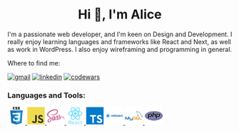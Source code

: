 


<h1 align="center">Hi 👋, I'm Alice</h1>
<p>I'm a passionate web developer, and I'm keen on Design and Development. I really enjoy learning languages and frameworks like React and Next, as well as work in WordPress. I also enjoy wireframing and programming in general.</p>

<p align="left">Where to find me: </p>
<p>
<a href="mailto:bhumi.alisa@gmail.com" target="_blank" rel="noreferrer"><img src="https://img.shields.io/badge/Gmail-D14836?style=for-the-badge&logo=gmail&logoColor=white" alt="gmail"/></a>
<a href="https://www/linkedin.com/in/alisa-ra" target="_blank" rel="noreferrer"><img src="https://img.shields.io/badge/linkedin-%230077B5.svg?style=for-the-badge&logo=linkedin&logoColor=white" alt="linkedin"/></a>
<a href="https://www.codewars.com/users/alisadevcat" target="_blank" rel="noreferrer"><img src="https://img.shields.io/badge/Codewars-B1361E?style=for-the-badge&logo=codewars&logoColor=grey" alt="codewars"/></a>
</p>
 
<h3 align="left">Languages and Tools:</h3>
<p align="left">
<a href="https://www.w3schools.com/css/" target="_blank" rel="noreferrer"><img src="https://raw.githubusercontent.com/devicons/devicon/master/icons/css3/css3-original-wordmark.svg" alt="css3" width="40" height="40"/> </a>
<a href="https://developer.mozilla.org/en-US/docs/Web/JavaScript" target="_blank" rel="noreferrer"> <img src="https://raw.githubusercontent.com/devicons/devicon/master/icons/javascript/javascript-original.svg" alt="javascript" width="40" height="40"/> </a>
  <a href="https://sass-lang.com" target="_blank" rel="noreferrer"> <img src="https://raw.githubusercontent.com/devicons/devicon/master/icons/sass/sass-original.svg" alt="sass" width="40" height="40"/> </a>
 <a href="https://reactjs.org/" target="_blank" rel="noreferrer"> <img src="https://raw.githubusercontent.com/devicons/devicon/master/icons/react/react-original-wordmark.svg" alt="react" width="40" height="40"/> </a>
<a href="https://www.typescriptlang.org/" target="_blank" rel="noreferrer"> <img src="https://raw.githubusercontent.com/devicons/devicon/master/icons/typescript/typescript-original.svg" alt="typescript" width="40" height="40"/></a>
 <a href="https://webpack.js.org" target="_blank" rel="noreferrer"> <img src="https://raw.githubusercontent.com/devicons/devicon/d00d0969292a6569d45b06d3f350f463a0107b0d/icons/webpack/webpack-original-wordmark.svg" alt="webpack" width="40" height="40"/> </a>
  <a href="https://www.mysql.com/" target="_blank" rel="noreferrer"> <img src="https://raw.githubusercontent.com/devicons/devicon/master/icons/mysql/mysql-original-wordmark.svg" alt="mysql" width="40" height="40"/> </a>
 <a href="https://www.php.net" target="_blank" rel="noreferrer"> <img src="https://raw.githubusercontent.com/devicons/devicon/master/icons/php/php-original.svg" alt="php" width="40" height="40"/> </a>
</p>
